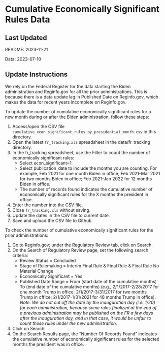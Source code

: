# Cumulative Economically Significant Rules Data

## Last Updated

README: 2023-11-21

Data: 2023-07-10

## Update Instructions

We rely on the Federal Register for the data starting the Biden administration and Reginfo.gov for all the prior administrations. This is because there is a data update lag in Published Date on Reginfo.gov, which makes the data for recent years incomplete on Reginfo.gov.

To update the number of cumulative economically significant rules for a new month during or after the Biden administration, follow these steps:

1. Access/open the CSV file `cumulative_econ_significant_rules_by_presidential_month.csv` in this directory.
1. Open the latest `fr_tracking.xls` spreadsheet in the data/fr_tracking directory.
1. In the fr_tracking spreadsheet, use the Filter to count the number of economically significant rules:
   - Select econ_significant=1.
   - Select publication_date to include the months you are counting. For example, Feb 2021 for one month Biden in office; Feb 2021-Mar 2021 for two months Biden in office; Feb 2021-Jan 2022 for 12 months Biden in office.
   - The number of records found indicates the cumulative number of economically significant rules for the X months the president in office.
1. Enter the number into the CSV file.
1. Close `fr_tracking.xls` without saving.
1. Update the dates in the CSV file to current date.
1. Save and upload the CSV file to Github.

To check the number of cumulative economically significant rules for the prior administrations:

1. Go to Reginfo.gov; under the Regulatory Review tab, click on Search.  
1. On the Search of Regulatory Review page, set the following search criteria:  
   - Review Status = Concluded
   - Stage of Rulemaking = Interim Final Rule & Final Rule & Final Rule No Material Change
   - Economically Significant = Yes
   - Published Date Range = From (start date of the cumulative months) To (end date of the cumulative months) (e.g., 2/1/2017-2/28/2017 for one month Trump in office; 2/1/2017-3/31/2017 for two months Trump in office; 2/1/2017-1/31/2021 for 48 months Trump in office).  
    *Note: We do not cut off the date by the inauguration day (i.e. 1/20) for each administration, because some rules finalized at the end of a previous administration may be published on the FR a few days after the inauguration day, and in that case, it would be unfair to count those rules under the new administration.*  
1. Click on Search.  
1. On the Search Results page, the “Number Of Records Found” indicates the cumulative number of economically significant rules for the selected months the president was in office.
